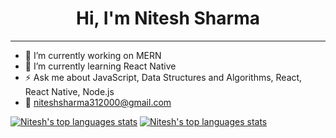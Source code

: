 <h1 align="center">Hi, I'm Nitesh Sharma</h1>
<hr>


- 🔭 I’m currently working on MERN
- 🌱 I’m currently learning React Native
- ⚡ Ask me about JavaScript, Data Structures and Algorithms, React, React Native, Node.js
- 📩 <a href="mailto:niteshsharma312000@gmail.com">niteshsharma312000@gmail.com</a>


[![Nitesh's top languages stats](https://github-readme-stats.vercel.app/api/top-langs/?username=niteshsh4rma&theme=dark)](https://github.com/niteshsh4rma/niteshsh4rma) 
[![Nitesh's top languages stats](https://github-readme-stats.vercel.app/api?username=niteshsh4rma&show_icons=true&theme=dark)](https://github.com/niteshsh4rma/niteshsh4rma)

